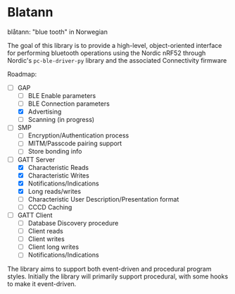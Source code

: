 # Blatann

blåtann: "blue tooth" in Norwegian


The goal of this library is to provide a high-level, object-oriented interface
for performing bluetooth operations using the Nordic nRF52 through Nordic's `pc-ble-driver-py` library
and the associated Connectivity firmware


Roadmap:

- [ ] GAP
    - [ ] BLE Enable parameters
    - [ ] BLE Connection parameters
    - [x] Advertising
    - [ ] Scanning (in progress)
- [ ] SMP
    - [ ] Encryption/Authentication process
    - [ ] MITM/Passcode pairing support
    - [ ] Store bonding info
- [ ] GATT Server
    - [x] Characteristic Reads
    - [x] Characteristic Writes
    - [x] Notifications/Indications
    - [x] Long reads/writes
    - [ ] Characteristic User Description/Presentation format
    - [ ] CCCD Caching
- [ ] GATT Client
    - [ ] Database Discovery procedure
    - [ ] Client reads
    - [ ] Client writes
    - [ ] Client long writes
    - [ ] Notifications/Indications

The library aims to support both event-driven and procedural program styles. Initially the library
will primarily support procedural, with some hooks to make it event-driven.
